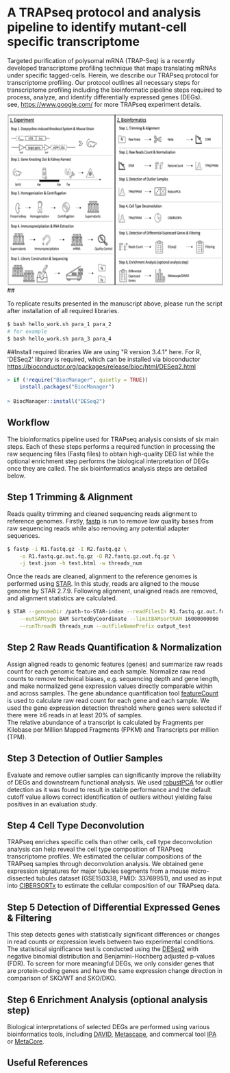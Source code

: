 # A TRAPseq protocol and analysis pipeline to identify mutant-cell specific transcriptome
Targeted purification of polysomal mRNA (TRAP-Seq) is a recently developed transcriptome profiling technique that maps translating mRNAs under specific tagged-cells. Herein, we describe our TRAPseq protocol for transcriptome profiling. Our protocol outlines all necessary steps for transcriptome profiling including the bioinformatic pipeline steps required to process, analyze, and identify differentially expressed genes (DEGs). <BR>
see, https://www.google.com/ for more TRAPseq experiment details.

<img src="https://github.com/macroant/TRAPseq/blob/main/doc/overview.png" height="400" width="700">
## 

To replicate results presented in the manuscript above, please run the script after installation of all required libraries.


```bash
$ bash hello_work.sh para_1 para_2
# for example
$ bash hello_work.sh para_3 para_4
```

##Install required libraries
We are using "R version 3.4.1" here.
For R, 'DESeq2' library is required, which can be installed via bioconductor https://bioconductor.org/packages/release/bioc/html/DESeq2.html
```R
> if (!require("BiocManager", quietly = TRUE))
    install.packages("BiocManager")

> BiocManager::install("DESeq2")
```

## Workflow
The bioinformatics pipeline used for TRAPseq analysis consists of six main steps. Each of these steps performs a required function in processing the raw sequencing files (Fastq files) to obtain high-quality DEG list while the optional enrichment step performs the biological interpretation of DEGs once they are called. The six bioinformatics analysis steps are detailed below.<BR>
    
## <a name="workflow"></a> Step 1 Trimming & Alignment
Reads quality trimming and cleaned sequencing reads alignment to reference genomes. 
Firstly, [fastp](https://github.com/OpenGene/fastp) is run to remove low quality bases from raw sequencing reads while also removing any potential adapter sequences. <BR>
```bash
$ fastp -i R1.fastq.gz -I R2.fastq.gz \
    -o R1.fastq.gz.out.fq.gz -O R2.fastq.gz.out.fq.gz \
    -j test.json -h test.html -w threads_num
```
Once the reads are cleaned, alignment to the reference genomes is performed using [STAR](https://github.com/alexdobin/STAR). In this study, reads are aligned to the mouse genome by STAR 2.7.9. Following alignment, unaligned reads are removed, and alignment statistics are calculated.<BR>
```bash
$ STAR --genomeDir /path-to-STAR-index --readFilesIn R1.fastq.gz.out.fq.gz R2.fastq.gz.out.fq.gz \
    --outSAMtype BAM SortedByCoordinate --limitBAMsortRAM 16000000000 --outSAMunmapped Within \
    --runThreadN threads_num --outFileNamePrefix output_test
```

## <a name="workflow"></a> Step 2 Raw Reads Quantification & Normalization
Assign aligned reads to genomic features (genes) and summarize raw reads count for each genomic feature and each sample. Normalize raw read counts to remove technical biases, e.g. sequencing depth and gene length, and make normalized gene expression values directly comparable within and across samples.
The gene abundance quantification tool [featureCount](https://subread.sourceforge.net/featureCounts.html) is used to calculate raw read count for each gene and each sample. We used the gene expression detection threshold where genes were selected if there were ≥6 reads in at least 20% of samples. <BR>
The relative abundance of a transcript is calculated by Fragments per Kilobase per Million Mapped Fragments (FPKM) and Transcripts per million (TPM).<BR>

## <a name="workflow"></a> Step 3 Detection of Outlier Samples
Evaluate and remove outlier samples can significantly improve the reliability of DEGs and downstream functional analysis. We used [robustPCA](https://cran.r-project.org/web/packages/rrcov/index.html) for outlier detection as it was found to result in stable performance and  the default cutoff value allows correct identification of outliers without yielding false positives in an evaluation study.<BR>

## <a name="workflow"></a> Step 4 Cell Type Deconvolution
TRAPseq enriches specific cells than other cells, cell type deconvolution analysis can help reveal the cell type composition of TRAPseq transcriptome profiles. We estimated the cellular compositions of the TRAPseq samples through deconvolution analysis. We obtained gene expression signatures for major tubules segments from a mouse micro-dissected tubules dataset (GSE150338, PMID: 33769951), and used as input into [CIBERSORTx](https://cibersortx.stanford.edu) to estimate the cellular composition of our TRAPseq data. <BR>

## <a name="workflow"></a> Step 5 Detection of Differential Expressed Genes & Filtering
This step detects genes with statistically significant differences or changes in read counts or expression levels between two experimental conditions. The statistical significance test is conducted using the [DESeq2](https://bioconductor.org/packages/release/bioc/html/DESeq2.html) with negative binomial distribution and Benjamini-Hochberg adjusted p-values (FDR). To screen for more meaningful DEGs, we only consider genes that are protein-coding genes and have the same expression change direction in comparison of SKO/WT and SKO/DKO. <BR>

## <a name="workflow"></a> Step 6 Enrichment Analysis (optional analysis step)
Biological interpretations of selected DEGs are performed using various bioinformatics tools, including [DAVID](https://david.ncifcrf.gov), [Metascape](https://metascape.org/gp/index.html#/main/step1), and commercal tool [IPA](https://digitalinsights.qiagen.com/products-overview/discovery-insights-portfolio/analysis-and-visualization/qiagen-ipa/) or [MetaCore](https://clarivate.com/products/biopharma/discovery-clinical-regulatory/early-research-intelligence-solutions/).

## Useful References
